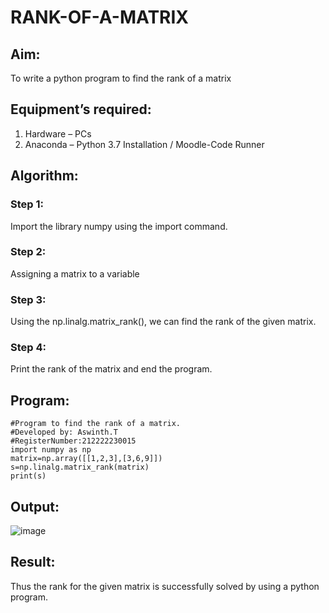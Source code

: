 # RANK-OF-A-MATRIX
## Aim:
To write a python program to find the rank of a matrix
## Equipment’s required:
1. 	Hardware – PCs
2. 	Anaconda – Python 3.7 Installation / Moodle-Code Runner
## Algorithm:
### Step 1:
Import the library numpy using the import command.
### Step 2: 
Assigning a matrix to a variable
### Step 3: 
Using the np.linalg.matrix_rank(), we can find the rank of the given matrix.
### Step 4: 
Print the rank of the matrix and end the program.
## Program:
```
#Program to find the rank of a matrix.
#Developed by: Aswinth.T
#RegisterNumber:212222230015
import numpy as np
matrix=np.array([[1,2,3],[3,6,9]])
s=np.linalg.matrix_rank(matrix)
print(s)
```
## Output:
![image](https://github.com/Aswinth21/RANK-OF-A-MATRIX/assets/120236638/4e4857ba-d36d-4efa-b6ba-2b9d40ed8743)

## Result:
Thus the rank for the given matrix is successfully solved by  using a python program.


